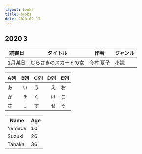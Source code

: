 ```yaml
---
layout: books
title: books
date: 2020-02-17
---
```


## 2020 3
| 読書日 | タイトル | 作者 | ジャンル |
| ----- | ----- | --- | --- |
| 1月某日 | [むらさきのスカートの女](https://www.amazon.co.jp/dp/B07SHDXPSF/ref=dp-kindle-redirect) | 今村 夏子  | 小説 |


| A列 | B列 | C列 |D列|E列|
|-----|:---:|-----|--:|---|
| あ  | い  | う  |え |お |
| か  | き  | く  |け |こ |
| さ  | し  | す  |せ |そ |

<table class="table table-bordered">
  <tr><th>Name</th><th>Age</th></tr>
  <tr><td>Yamada</td><td>16</td></tr>
  <tr><td>Suzuki</td><td>26</td></tr>
  <tr><td>Tanaka</td><td>36</td></tr>
</table>
